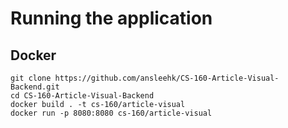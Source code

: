 # Running the application

## Docker
```
git clone https://github.com/ansleehk/CS-160-Article-Visual-Backend.git
cd CS-160-Article-Visual-Backend
docker build . -t cs-160/article-visual
docker run -p 8080:8080 cs-160/article-visual
```
